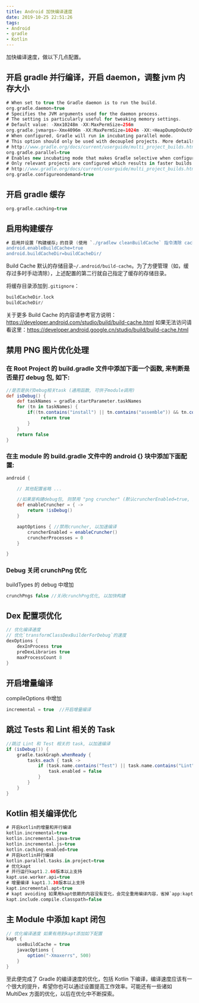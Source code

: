 ```yaml
---
title: Android 加快编译速度
date: 2019-10-25 22:51:26
tags:
- Android
- gradle
- Kotlin
---
```


加快编译速度，做以下几点配置。

<!--more-->

## 开启 gradle 并行编译，开启 daemon，调整 jvm 内存大小
```groovy
# When set to true the Gradle daemon is to run the build.
org.gradle.daemon=true
# Specifies the JVM arguments used for the daemon process.
# The setting is particularly useful for tweaking memory settings.
# Default value: -Xmx10248m -XX:MaxPermSize=256m
org.gradle.jvmargs=-Xmx4096m -XX:MaxPermSize=1024m -XX:+HeapDumpOnOutOfMemoryError -Dfile.encoding=UTF-8
# When configured, Gradle will run in incubating parallel mode.
# This option should only be used with decoupled projects. More details, visit
# http://www.gradle.org/docs/current/userguide/multi_project_builds.html#sec:decoupled_projects
org.gradle.parallel=true
# Enables new incubating mode that makes Gradle selective when configuring projects.
# Only relevant projects are configured which results in faster builds for large multi-projects.
# http://www.gradle.org/docs/current/userguide/multi_project_builds.html#sec:configuration_on_demand
org.gradle.configureondemand=true
```

## 开启 gradle 缓存
```groovy
org.gradle.caching=true
```

## 启用构建缓存
```groovy
# 启用并设置「构建缓存」的目录 (使用 `./gradlew cleanBuildCache` 指令清除 cache 内容)
android.enableBuildCache=true
android.buildCacheDir=buildCacheDir/
```
Build Cache 默认的存储目录`~/.android/build-cache`。为了方便管理（如，缓存过多时手动清除），上述配置的第二行就自己指定了缓存的存储目录。

将缓存目录添加到`.gitignore`：
```groovy
buildCacheDir.lock
buildCacheDir/
```

关于更多 Build Cache 的内容请参考官方说明：https://developer.android.com/studio/build/build-cache.html
如果无法访问请看这里：https://developer.android.google.cn/studio/build/build-cache.html


## 禁用 PNG 图片优化处理
### 在 Root Project 的 build.gradle 文件中添加下面一个函数, 来判断是否是打 debug 包, 如下:
```groovy
//是否是执行Debug相关task (通用函数, 可供子module调用)
def isDebug() {
    def taskNames = gradle.startParameter.taskNames
    for (tn in taskNames) {
        if((tn.contains("install") || tn.contains("assemble")) && tn.contains("Debug")) {
             return true
        }
    }
    return false
}
```
### 在主 module 的 build.gradle 文件中的 android {} 块中添加下面配置:

```groovy
android {

    // 其他配置省略 ...

    //如果是构建debug包, 则禁用 "png cruncher" (默认cruncherEnabled=true, 禁用以加速构建)
    def enableCruncher = { ->
        return !isDebug()
    }

    aaptOptions { //禁用cruncher, 以加速编译
        cruncherEnabled = enableCruncher()
        cruncherProcesses = 0
    }

}
```

### Debug 关闭 crunchPng 优化
buildTypes 的 debug 中增加
```groovy
crunchPngs false //关闭crunchPng优化, 以加快构建
```

## Dex 配置项优化
```groovy
// 优化编译速度
// 优化`transformClassDexBuilderForDebug`的速度
dexOptions {
    dexInProcess true
    preDexLibraries true
    maxProcessCount 8
}
```

## 开启增量编译
compileOptions 中增加
```groovy
incremental = true  //开启增量编译
```

## 跳过 Tests 和 Lint 相关的 Task
```groovy
//跳过 Lint 和 Test 相关的 task, 以加速编译
if (isDebug()) {
    gradle.taskGraph.whenReady {
        tasks.each { task ->
            if (task.name.contains("Test") || task.name.contains("Lint")) {
                task.enabled = false
            }
        }
    }
}
```

## Kotlin 相关编译优化
```groovy
# 开启kotlin的增量和并行编译
kotlin.incremental=true
kotlin.incremental.java=true
kotlin.incremental.js=true
kotlin.caching.enabled=true
# 开启kotlin并行编译
kotlin.parallel.tasks.in.project=true
# 优化kapt
# 并行运行kapt1.2.60版本以上支持
kapt.use.worker.api=true
# 增量编译 kapt1.3.30版本以上支持
kapt.incremental.apt=true
# kapt avoiding 如果用kapt依赖的内容没有变化，会完全重用编译内容，省掉`app:kaptGenerateStubsDebugKotlin`的时间
kapt.include.compile.classpath=false
```

## 主 Module 中添加 kapt 闭包
```groovy
// 优化编译速度 如果有用到kapt添加如下配置
kapt {
    useBuildCache = true
    javacOptions {
        option("-Xmaxerrs", 500)
    }
}
```

至此便完成了 Gradle 的编译速度的优化，包括 Kotlin 下编译，编译速度应该有一个很大的提升，希望你也可以通过设置提高工作效率。可能还有一些诸如 MultiDex 方面的优化，以后在优化中不断探索。

